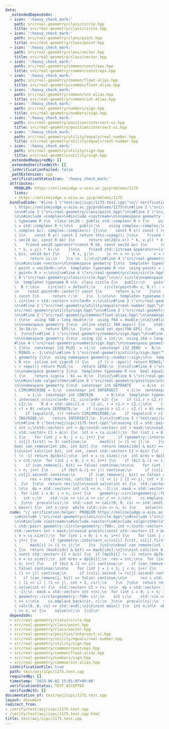```yaml
---
data:
  _extendedDependsOn:
  - icon: ':heavy_check_mark:'
    path: src/real-geometry/class/circle.hpp
    title: src/real-geometry/class/circle.hpp
  - icon: ':heavy_check_mark:'
    path: src/real-geometry/class/point.hpp
    title: src/real-geometry/class/point.hpp
  - icon: ':heavy_check_mark:'
    path: src/real-geometry/class/vector.hpp
    title: src/real-geometry/class/vector.hpp
  - icon: ':heavy_check_mark:'
    path: src/real-geometry/common/const/eps.hpp
    title: src/real-geometry/common/const/eps.hpp
  - icon: ':heavy_check_mark:'
    path: src/real-geometry/common/float-alias.hpp
    title: src/real-geometry/common/float-alias.hpp
  - icon: ':heavy_check_mark:'
    path: src/real-geometry/common/int-alias.hpp
    title: src/real-geometry/common/int-alias.hpp
  - icon: ':heavy_check_mark:'
    path: src/real-geometry/numbers/sign.hpp
    title: src/real-geometry/numbers/sign.hpp
  - icon: ':heavy_check_mark:'
    path: src/real-geometry/position/intersect-cc.hpp
    title: src/real-geometry/position/intersect-cc.hpp
  - icon: ':heavy_check_mark:'
    path: src/real-geometry/utility/equals/real-number.hpp
    title: src/real-geometry/utility/equals/real-number.hpp
  - icon: ':heavy_check_mark:'
    path: src/real-geometry/utility/sign.hpp
    title: src/real-geometry/utility/sign.hpp
  _extendedRequiredBy: []
  _extendedVerifiedWith: []
  _isVerificationFailed: false
  _pathExtension: cpp
  _verificationStatusIcon: ':heavy_check_mark:'
  attributes:
    PROBLEM: https://onlinejudge.u-aizu.ac.jp/problems/1175
    links:
    - https://onlinejudge.u-aizu.ac.jp/problems/1175
  bundledCode: "#line 1 \"test/aoj/icpc/1175.test.cpp\"\n// verification-helper: PROBLEM\
    \ https://onlinejudge.u-aizu.ac.jp/problems/1175\n\n#line 2 \"src/real-geometry/class/circle.hpp\"\
    \n\n#line 2 \"src/real-geometry/class/point.hpp\"\n\n#line 2 \"src/real-geometry/class/vector.hpp\"\
    \n\n#include <complex>\n#include <iostream>\n\nnamespace geometry {\n\n  template<\
    \ typename R >\n  class vec2d : public std::complex< R > {\n    using complex\
    \ = std::complex< R >;\n\n   public:\n    using complex::complex;\n\n    vec2d(const\
    \ complex &c): complex::complex(c) {}\n\n    const R x() const { return this->real();\
    \ }\n    const R y() const { return this->imag(); }\n\n    friend vec2d operator*(const\
    \ vec2d &v, const R &k) {\n      return vec2d(v.x() * k, v.y() * k);\n    }\n\n\
    \    friend vec2d operator*(const R &k, const vec2d &v) {\n      return vec2d(v.x()\
    \ * k, v.y() * k);\n    }\n\n    friend std::istream &operator>>(std::istream\
    \ &is, vec2d &v) {\n      R x, y;\n      is >> x >> y;\n      v = vec2d(x, y);\n\
    \      return is;\n    }\n \n  };\n\n}\n#line 4 \"src/real-geometry/class/point.hpp\"\
    \n\n#include <vector>\n\nnamespace geometry {\n\n  template< typename R >\n  using\
    \ point = vec2d<R>;\n\n  template< typename R >\n  using points = std::vector<\
    \ point< R > >;\n\n}\n#line 4 \"src/real-geometry/class/circle.hpp\"\n\n#line\
    \ 6 \"src/real-geometry/class/circle.hpp\"\n\n// circle\nnamespace geometry {\n\
    \n  template< typename R >\n  class circle {\n   public:\n    point<R> o;\n  \
    \  R r;\n\n    circle() = default;\n    circle(point<R> o, R r) : o(o), r(r) {}\n\
    \n    const point<R> center() const {\n      return o;\n    }\n\n    const R radius()\
    \ const {\n      return r;\n    }\n  };\n\n\n  template< typename R >\n  using\
    \ circles = std::vector< circle<R> >;\n\n}\n#line 2 \"src/real-geometry/position/intersect-cc.hpp\"\
    \n\n#line 2 \"src/real-geometry/utility/equals/real-number.hpp\"\n\n#line 2 \"\
    src/real-geometry/utility/sign.hpp\"\n\n#line 2 \"src/real-geometry/common/const/eps.hpp\"\
    \n\n#line 2 \"src/real-geometry/common/float-alias.hpp\"\n\nnamespace geometry\
    \ {\n\n  using f80 = long double;\n  using f64 = double;\n\n}\n#line 4 \"src/real-geometry/common/const/eps.hpp\"\
    \n\nnamespace geometry {\n\n  inline static f80 &eps() {\n    static f80 EPS =\
    \ 1e-10;\n    return EPS;\n  }\n\n  void set_eps(f80 EPS) {\n    eps() = EPS;\n\
    \  }\n\n}\n#line 2 \"src/real-geometry/numbers/sign.hpp\"\n\n#line 2 \"src/real-geometry/common/int-alias.hpp\"\
    \n\nnamespace geometry {\n\n  using i32 = int;\n  using i64 = long long;\n\n}\n\
    #line 4 \"src/real-geometry/numbers/sign.hpp\"\n\nnamespace geometry::number::sign\
    \ {\n\n  constexpr i32 PLUS  = +1;\n  constexpr i32 ZERO  =  0;\n  constexpr i32\
    \ MINUS = -1;\n\n}\n#line 5 \"src/real-geometry/utility/sign.hpp\"\n\nnamespace\
    \ geometry {\n\n  using namespace geometry::number::sign;\n\n  template< typename\
    \ R >\n  inline int sign(R r) {\n    if (r < -eps()) return MINUS;\n    if (r\
    \ > +eps()) return PLUS;\n    return ZERO;\n  }\n\n}\n#line 4 \"src/real-geometry/utility/equals/real-number.hpp\"\
    \n\nnamespace geometry {\n\n  template< typename R >\n  bool equals(R a, R b)\
    \ {\n    return sign(a - b) == 0;\n  }\n\n}\n#line 6 \"src/real-geometry/position/intersect-cc.hpp\"\
    \n\n#include <algorithm>\n#line 9 \"src/real-geometry/position/intersect-cc.hpp\"\
    \n\nnamespace geometry {\n\n  constexpr int SEPERATE     = 4;\n  constexpr int\
    \ CIRCUMSCRIBE = 3;\n  constexpr int INTERSECT    = 2;\n  constexpr int INSCRIBE\
    \     = 1;\n  constexpr int CONTAIN      = 0;\n\n  template< typename R >\n  int\
    \ intersect_cc(circle<R> c1, circle<R> c2) {\n    if (c1.r > c2.r) std::swap(c1,\
    \ c2);\n    R d = std::abs(c1.o - c2.o), r = c1.r + c2.r;\n\n    if (sign(d -\
    \ r) > 0) return SEPERATE;\n    if (sign(d + c1.r - c2.r) < 0) return CONTAIN;\n\
    \    if (equals(d, r)) return CIRCUMSCRIBE;\n    if (equals(d + c1.r, c2.r)) return\
    \ INSCRIBE;\n    return INTERSECT;\n  }\n\n}\n#line 5 \"test/aoj/icpc/1175.test.cpp\"\
    \n\n#line 9 \"test/aoj/icpc/1175.test.cpp\"\n\nusing CI = std::pair< geometry::circle<geometry::f80>,\
    \ int >;\nstd::vector< int > dp;\nstd::vector< int > mask;\n\nvoid precalc(const\
    \ std::vector< CI > &cs) {\n  int n = cs.size();\n  for (int i = 0; i < n; i++)\
    \ {\n    for (int j = 0; j < i; j++) {\n      if (geometry::intersect_cc(cs[i].first,\
    \ cs[j].first) >= 3) continue;\n      mask[i] |= (1 << j);\n    }\n  }\n}\n\n\
    bool can_remove(int idx, int bit) {\n  return (mask[idx] & bit) == mask[idx];\n\
    }\n\nint calc(int bit, int cnt, const std::vector< CI > &cs) {\n  if (dp[bit]\
    \ != -1) return dp[bit];\n\n  int n = cs.size();\n  int &res = dp[bit];\n  res\
    \ = cnt;\n\n  for (int i = 0; i < n; i++) {\n    if (bit & (1 << i)) continue;\n\
    \    if (can_remove(i, bit) == false) continue;\n\n\n    for (int j = i + 1; j\
    \ < n; j++) {\n      if (bit & (1 << j)) continue;\n      if (cs[i].second !=\
    \ cs[j].second) continue;\n      if (can_remove(j, bit) == false) continue;\n\n\
    \      res = std::max(res, calc(bit | (1 << i) | (1 << j), cnt + 2, cs));\n  \
    \  }\n  }\n\n  return res;\n}\n\nvoid solve(int n) {\n  std::vector< CI > cs;\
    \ \n\n  dp = std::vector< int >(1 << n, -1);\n  mask = std::vector< int >(n);\n\
    \  for (int i = 0; i < n; i++) {\n    geometry::circle<geometry::f80> cir;\n \
    \   int c;\n    std::cin >> cir.o >> cir.r >> c;\n\n    cs.emplace_back(cir, c);\n\
    \  }\n\n  precalc(cs);\n  std::cout << calc(0, 0, cs) << std::endl;\n}\n\nint\
    \ main() {\n  int n;\n\n  while (std::cin >> n, n) {\n    solve(n);\n  }\n}\n"
  code: "// verification-helper: PROBLEM https://onlinejudge.u-aizu.ac.jp/problems/1175\n\
    \n#include \"src/real-geometry/class/circle.hpp\"\n#include \"src/real-geometry/position/intersect-cc.hpp\"\
    \n\n#include <iostream>\n#include <vector>\n#include <algorithm>\n\nusing CI =\
    \ std::pair< geometry::circle<geometry::f80>, int >;\nstd::vector< int > dp;\n\
    std::vector< int > mask;\n\nvoid precalc(const std::vector< CI > &cs) {\n  int\
    \ n = cs.size();\n  for (int i = 0; i < n; i++) {\n    for (int j = 0; j < i;\
    \ j++) {\n      if (geometry::intersect_cc(cs[i].first, cs[j].first) >= 3) continue;\n\
    \      mask[i] |= (1 << j);\n    }\n  }\n}\n\nbool can_remove(int idx, int bit)\
    \ {\n  return (mask[idx] & bit) == mask[idx];\n}\n\nint calc(int bit, int cnt,\
    \ const std::vector< CI > &cs) {\n  if (dp[bit] != -1) return dp[bit];\n\n  int\
    \ n = cs.size();\n  int &res = dp[bit];\n  res = cnt;\n\n  for (int i = 0; i <\
    \ n; i++) {\n    if (bit & (1 << i)) continue;\n    if (can_remove(i, bit) ==\
    \ false) continue;\n\n\n    for (int j = i + 1; j < n; j++) {\n      if (bit &\
    \ (1 << j)) continue;\n      if (cs[i].second != cs[j].second) continue;\n   \
    \   if (can_remove(j, bit) == false) continue;\n\n      res = std::max(res, calc(bit\
    \ | (1 << i) | (1 << j), cnt + 2, cs));\n    }\n  }\n\n  return res;\n}\n\nvoid\
    \ solve(int n) {\n  std::vector< CI > cs; \n\n  dp = std::vector< int >(1 << n,\
    \ -1);\n  mask = std::vector< int >(n);\n  for (int i = 0; i < n; i++) {\n   \
    \ geometry::circle<geometry::f80> cir;\n    int c;\n    std::cin >> cir.o >> cir.r\
    \ >> c;\n\n    cs.emplace_back(cir, c);\n  }\n\n  precalc(cs);\n  std::cout <<\
    \ calc(0, 0, cs) << std::endl;\n}\n\nint main() {\n  int n;\n\n  while (std::cin\
    \ >> n, n) {\n    solve(n);\n  }\n}\n"
  dependsOn:
  - src/real-geometry/class/circle.hpp
  - src/real-geometry/class/point.hpp
  - src/real-geometry/class/vector.hpp
  - src/real-geometry/position/intersect-cc.hpp
  - src/real-geometry/utility/equals/real-number.hpp
  - src/real-geometry/utility/sign.hpp
  - src/real-geometry/common/const/eps.hpp
  - src/real-geometry/common/float-alias.hpp
  - src/real-geometry/numbers/sign.hpp
  - src/real-geometry/common/int-alias.hpp
  isVerificationFile: true
  path: test/aoj/icpc/1175.test.cpp
  requiredBy: []
  timestamp: '2023-06-02 15:01:07+09:00'
  verificationStatus: TEST_ACCEPTED
  verifiedWith: []
documentation_of: test/aoj/icpc/1175.test.cpp
layout: document
redirect_from:
- /verify/test/aoj/icpc/1175.test.cpp
- /verify/test/aoj/icpc/1175.test.cpp.html
title: test/aoj/icpc/1175.test.cpp
---
```

